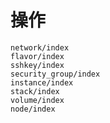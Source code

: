 # 操作

```{toctree}
network/index
flavor/index
sshkey/index
security_group/index
instance/index
stack/index
volume/index
node/index
```
